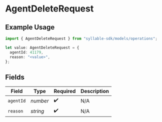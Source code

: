 # AgentDeleteRequest

## Example Usage

```typescript
import { AgentDeleteRequest } from "syllable-sdk/models/operations";

let value: AgentDeleteRequest = {
  agentId: 41179,
  reason: "<value>",
};
```

## Fields

| Field              | Type               | Required           | Description        |
| ------------------ | ------------------ | ------------------ | ------------------ |
| `agentId`          | *number*           | :heavy_check_mark: | N/A                |
| `reason`           | *string*           | :heavy_check_mark: | N/A                |